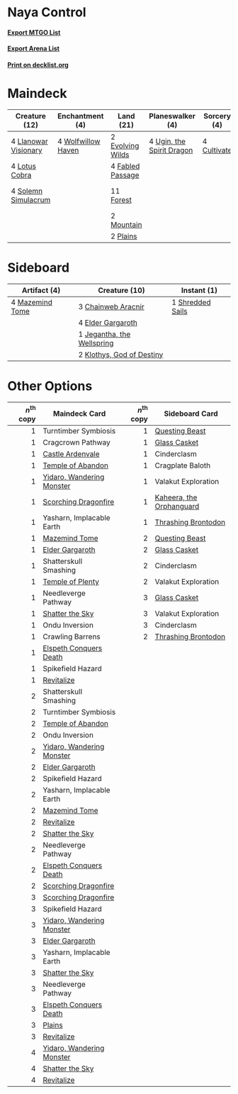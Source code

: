 # Naya Control

#### [Export MTGO List](../collection/Naya%20Control/Naya%20Control.txt)
#### [Export Arena List](../collection/Naya%20Control/Naya%20Control_arena.txt)
#### [Print on decklist.org](http://decklist.org/?deckmain=3%09Bala%20Ged%20Recovery%0A4%09Cultivate%0A2%09Evolving%20Wilds%0A4%09Fabled%20Passage%0A4%09Felidar%20Retreat%0A11%09Forest%0A4%09Llanowar%20Visionary%0A4%09Lotus%20Cobra%0A2%09Mountain%0A4%09Phylath,%20World%20Sculptor%0A2%09Plains%0A4%09Solemn%20Simulacrum%0A4%09Tangled%20Florahedron%0A4%09Ugin,%20the%20Spirit%20Dragon%0A4%09Wolfwillow%20Haven&deckside=3%09Chainweb%20Aracnir%0A4%09Elder%20Gargaroth%0A1%09Jegantha,%20the%20Wellspring%0A2%09Klothys,%20God%20of%20Destiny%0A4%09Mazemind%20Tome%0A1%09Shredded%20Sails)
# Maindeck

|                                         Creature (12)                                         |                                       Enchantment (4)                                       |                                         Land (21)                                         |                                          Planeswalker (4)                                          |                                     Sorcery (4)                                      |      Unknown (15)       |
|-----------------------------------------------------------------------------------------------|---------------------------------------------------------------------------------------------|-------------------------------------------------------------------------------------------|----------------------------------------------------------------------------------------------------|--------------------------------------------------------------------------------------|-------------------------|
|4 [Llanowar Visionary](http://gatherer.wizards.com/Pages/Card/Details.aspx?multiverseid=485516)|4 [Wolfwillow Haven](http://gatherer.wizards.com/Pages/Card/Details.aspx?multiverseid=476456)|2 [Evolving Wilds](http://gatherer.wizards.com/Pages/Card/Details.aspx?multiverseid=426944)|4 [Ugin, the Spirit Dragon](http://gatherer.wizards.com/Pages/Card/Details.aspx?multiverseid=391948)|4 [Cultivate](http://gatherer.wizards.com/Pages/Card/Details.aspx?multiverseid=442154)|3 Bala Ged Recovery      |
|4 [Lotus Cobra](http://gatherer.wizards.com/Pages/Card/Details.aspx?multiverseid=438740)       |                                                                                             |4 [Fabled Passage](http://gatherer.wizards.com/Pages/Card/Details.aspx?multiverseid=473206)|                                                                                                    |                                                                                      |4 Felidar Retreat        |
|4 [Solemn Simulacrum](http://gatherer.wizards.com/Pages/Card/Details.aspx?multiverseid=389682) |                                                                                             |11 [Forest](http://gatherer.wizards.com/Pages/Card/Details.aspx?multiverseid=439860)       |                                                                                                    |                                                                                      |4 Phylath, World Sculptor|
|                                                                                               |                                                                                             |2 [Mountain](http://gatherer.wizards.com/Pages/Card/Details.aspx?multiverseid=439859)      |                                                                                                    |                                                                                      |4 Tangled Florahedron    |
|                                                                                               |                                                                                             |2 [Plains](http://gatherer.wizards.com/Pages/Card/Details.aspx?multiverseid=439856)        |                                                                                                    |                                                                                      |                         |


# Sideboard

|                                       Artifact (4)                                       |                                            Creature (10)                                            |                                        Instant (1)                                        |
|------------------------------------------------------------------------------------------|-----------------------------------------------------------------------------------------------------|-------------------------------------------------------------------------------------------|
|4 [Mazemind Tome](http://gatherer.wizards.com/Pages/Card/Details.aspx?multiverseid=485555)|3 [Chainweb Aracnir](http://gatherer.wizards.com/Pages/Card/Details.aspx?multiverseid=476418)        |1 [Shredded Sails](http://gatherer.wizards.com/Pages/Card/Details.aspx?multiverseid=479656)|
|                                                                                          |4 [Elder Gargaroth](http://gatherer.wizards.com/Pages/Card/Details.aspx?multiverseid=485502)         |                                                                                           |
|                                                                                          |1 [Jegantha, the Wellspring](http://gatherer.wizards.com/Pages/Card/Details.aspx?multiverseid=479742)|                                                                                           |
|                                                                                          |2 [Klothys, God of Destiny](http://gatherer.wizards.com/Pages/Card/Details.aspx?multiverseid=476471) |                                                                                           |


# Other Options

|*n*<sup>th</sup> copy|                                           Maindeck Card                                            |*n*<sup>th</sup> copy|                                          Sideboard Card                                           |
|--------------------:|----------------------------------------------------------------------------------------------------|--------------------:|---------------------------------------------------------------------------------------------------|
|                    1|Turntimber Symbiosis                                                                                |                    1|[Questing Beast](http://gatherer.wizards.com/Pages/Card/Details.aspx?multiverseid=473133)          |
|                    1|Cragcrown Pathway                                                                                   |                    1|[Glass Casket](http://gatherer.wizards.com/Pages/Card/Details.aspx?multiverseid=472977)            |
|                    1|[Castle Ardenvale](http://gatherer.wizards.com/Pages/Card/Details.aspx?multiverseid=473200)         |                    1|Cinderclasm                                                                                        |
|                    1|[Temple of Abandon](http://gatherer.wizards.com/Pages/Card/Details.aspx?multiverseid=373711)        |                    1|Cragplate Baloth                                                                                   |
|                    1|[Yidaro, Wandering Monster](http://gatherer.wizards.com/Pages/Card/Details.aspx?multiverseid=479661)|                    1|Valakut Exploration                                                                                |
|                    1|[Scorching Dragonfire](http://gatherer.wizards.com/Pages/Card/Details.aspx?multiverseid=473101)     |                    1|[Kaheera, the Orphanguard](http://gatherer.wizards.com/Pages/Card/Details.aspx?multiverseid=479744)|
|                    1|Yasharn, Implacable Earth                                                                           |                    1|[Thrashing Brontodon](http://gatherer.wizards.com/Pages/Card/Details.aspx?multiverseid=456570)     |
|                    1|[Mazemind Tome](http://gatherer.wizards.com/Pages/Card/Details.aspx?multiverseid=485555)            |                    2|[Questing Beast](http://gatherer.wizards.com/Pages/Card/Details.aspx?multiverseid=473133)          |
|                    1|[Elder Gargaroth](http://gatherer.wizards.com/Pages/Card/Details.aspx?multiverseid=485502)          |                    2|[Glass Casket](http://gatherer.wizards.com/Pages/Card/Details.aspx?multiverseid=472977)            |
|                    1|Shatterskull Smashing                                                                               |                    2|Cinderclasm                                                                                        |
|                    1|[Temple of Plenty](http://gatherer.wizards.com/Pages/Card/Details.aspx?multiverseid=378537)         |                    2|Valakut Exploration                                                                                |
|                    1|Needleverge Pathway                                                                                 |                    3|[Glass Casket](http://gatherer.wizards.com/Pages/Card/Details.aspx?multiverseid=472977)            |
|                    1|[Shatter the Sky](http://gatherer.wizards.com/Pages/Card/Details.aspx?multiverseid=476288)          |                    3|Valakut Exploration                                                                                |
|                    1|Ondu Inversion                                                                                      |                    3|Cinderclasm                                                                                        |
|                    1|Crawling Barrens                                                                                    |                    2|[Thrashing Brontodon](http://gatherer.wizards.com/Pages/Card/Details.aspx?multiverseid=456570)     |
|                    1|[Elspeth Conquers Death](http://gatherer.wizards.com/Pages/Card/Details.aspx?multiverseid=476264)   |                     |                                                                                                   |
|                    1|Spikefield Hazard                                                                                   |                     |                                                                                                   |
|                    1|[Revitalize](http://gatherer.wizards.com/Pages/Card/Details.aspx?multiverseid=447171)               |                     |                                                                                                   |
|                    2|Shatterskull Smashing                                                                               |                     |                                                                                                   |
|                    2|Turntimber Symbiosis                                                                                |                     |                                                                                                   |
|                    2|[Temple of Abandon](http://gatherer.wizards.com/Pages/Card/Details.aspx?multiverseid=373711)        |                     |                                                                                                   |
|                    2|Ondu Inversion                                                                                      |                     |                                                                                                   |
|                    2|[Yidaro, Wandering Monster](http://gatherer.wizards.com/Pages/Card/Details.aspx?multiverseid=479661)|                     |                                                                                                   |
|                    2|[Elder Gargaroth](http://gatherer.wizards.com/Pages/Card/Details.aspx?multiverseid=485502)          |                     |                                                                                                   |
|                    2|Spikefield Hazard                                                                                   |                     |                                                                                                   |
|                    2|Yasharn, Implacable Earth                                                                           |                     |                                                                                                   |
|                    2|[Mazemind Tome](http://gatherer.wizards.com/Pages/Card/Details.aspx?multiverseid=485555)            |                     |                                                                                                   |
|                    2|[Revitalize](http://gatherer.wizards.com/Pages/Card/Details.aspx?multiverseid=447171)               |                     |                                                                                                   |
|                    2|[Shatter the Sky](http://gatherer.wizards.com/Pages/Card/Details.aspx?multiverseid=476288)          |                     |                                                                                                   |
|                    2|Needleverge Pathway                                                                                 |                     |                                                                                                   |
|                    2|[Elspeth Conquers Death](http://gatherer.wizards.com/Pages/Card/Details.aspx?multiverseid=476264)   |                     |                                                                                                   |
|                    2|[Scorching Dragonfire](http://gatherer.wizards.com/Pages/Card/Details.aspx?multiverseid=473101)     |                     |                                                                                                   |
|                    3|[Scorching Dragonfire](http://gatherer.wizards.com/Pages/Card/Details.aspx?multiverseid=473101)     |                     |                                                                                                   |
|                    3|Spikefield Hazard                                                                                   |                     |                                                                                                   |
|                    3|[Yidaro, Wandering Monster](http://gatherer.wizards.com/Pages/Card/Details.aspx?multiverseid=479661)|                     |                                                                                                   |
|                    3|[Elder Gargaroth](http://gatherer.wizards.com/Pages/Card/Details.aspx?multiverseid=485502)          |                     |                                                                                                   |
|                    3|Yasharn, Implacable Earth                                                                           |                     |                                                                                                   |
|                    3|[Shatter the Sky](http://gatherer.wizards.com/Pages/Card/Details.aspx?multiverseid=476288)          |                     |                                                                                                   |
|                    3|Needleverge Pathway                                                                                 |                     |                                                                                                   |
|                    3|[Elspeth Conquers Death](http://gatherer.wizards.com/Pages/Card/Details.aspx?multiverseid=476264)   |                     |                                                                                                   |
|                    3|[Plains](http://gatherer.wizards.com/Pages/Card/Details.aspx?multiverseid=439856)                   |                     |                                                                                                   |
|                    3|[Revitalize](http://gatherer.wizards.com/Pages/Card/Details.aspx?multiverseid=447171)               |                     |                                                                                                   |
|                    4|[Yidaro, Wandering Monster](http://gatherer.wizards.com/Pages/Card/Details.aspx?multiverseid=479661)|                     |                                                                                                   |
|                    4|[Shatter the Sky](http://gatherer.wizards.com/Pages/Card/Details.aspx?multiverseid=476288)          |                     |                                                                                                   |
|                    4|[Revitalize](http://gatherer.wizards.com/Pages/Card/Details.aspx?multiverseid=447171)               |                     |                                                                                                   |

